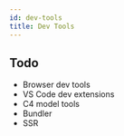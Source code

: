 ```yaml
---
id: dev-tools
title: Dev Tools
---
```


## Todo

* Browser dev tools
* VS Code dev extensions
* C4 model tools
* Bundler
* SSR